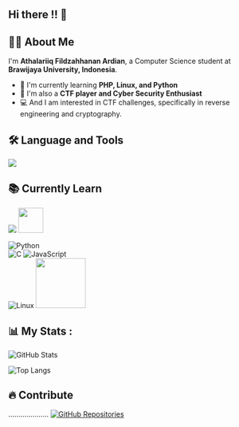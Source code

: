 ## Hi there !! 👋


## 👨‍💻 About Me
I'm **Athalariiq Fildzahhanan Ardian**, a Computer Science student at **Brawijaya University, Indonesia**.

- 🌱 I'm currently learning **PHP, Linux, and Python**  
- 🎯 I'm also a **CTF player and Cyber Security Enthusiast**
- 💻 And I am interested in CTF challenges, specifically in reverse engineering and cryptography. 


## 🛠️ Language and Tools  

<p align="left">  
  <img src="https://skillicons.dev/icons?i=html,css,js,java,python,c,linux,github" />  


## 📚 Currently Learn  

<p align="left">  
  <img src="https://skillicons.dev/icons?i=Python,c,js,Linux,Ghidra" />  
  <img src="https://upload.wikimedia.org/wikipedia/commons/thumb/2/27/NSA_Ghidra_Logo.svg/120px-NSA_Ghidra_Logo.svg.png" width="50">
</p>


![Python](https://img.shields.io/badge/Python-3776AB?style=for-the-badge&logo=python&logoColor=white)  
![C](https://img.shields.io/badge/C-00599C?style=for-the-badge&logo=c&logoColor=white)
![JavaScript](https://img.shields.io/badge/JavaScript-F7DF1E?style=for-the-badge&logo=javascript&logoColor=black)  
![Linux](https://img.shields.io/badge/Linux-black?style=for-the-badge&logo=linux)
<img src="https://upload.wikimedia.org/wikipedia/commons/thumb/2/27/NSA_Ghidra_Logo.svg/120px-NSA_Ghidra_Logo.svg.png" width="100">

## 📊 My Stats :
![GitHub Stats](https://github-readme-stats.vercel.app/api?username=AriqArdian12&show_icons=true&theme=tokyonight)

![Top Langs](https://github-readme-stats.vercel.app/api/top-langs/?username=AriqArdian12&layout=compact&theme=tokyonight)

## 🔥 Contribute  
....................
[![GitHub Repositories](https://img.shields.io/badge/My_Repositories-181717?style=for-the-badge&logo=github)](https://github.com/AriqArdian12?tab=repositories)


